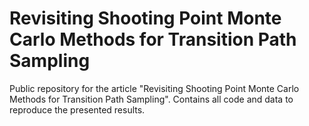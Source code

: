 
Revisiting Shooting Point Monte Carlo Methods for Transition Path Sampling
=====================

Public repository for the article "Revisiting Shooting Point Monte Carlo Methods for Transition Path Sampling". Contains all code and data to reproduce the presented results.